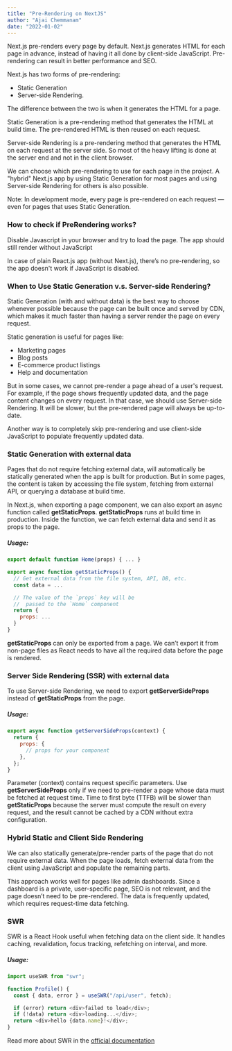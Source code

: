 ```yaml
---
title: "Pre-Rendering on NextJS"
author: "Ajai Chemmanam"
date: "2022-01-02"
---
```


Next.js pre-renders every page by default.
Next.js generates HTML for each page in advance, instead of having it all done by client-side JavaScript.
Pre-rendering can result in better performance and SEO.

Next.js has two forms of pre-rendering:

- Static Generation
- Server-side Rendering.

The difference between the two is when it generates the HTML for a page.

Static Generation is a pre-rendering method that generates the HTML at build time.
The pre-rendered HTML is then reused on each request.

Server-side Rendering is a pre-rendering method that generates the HTML on each request at the server side.
So most of the heavy lifting is done at the server end and not in the client browser.

We can choose which pre-rendering to use for each page in the project.
A "hybrid" Next.js app by using Static Generation for most pages and using Server-side Rendering for others is also possible.

Note: In development mode, every page is pre-rendered on each request — even for pages that uses Static Generation.

### How to check if PreRendering works?

Disable Javascript in your browser and try to load the page.
The app should still render without JavaScript

In case of plain React.js app (without Next.js), there’s no pre-rendering, so the app doesn't work if JavaScript is disabled.

### When to Use Static Generation v.s. Server-side Rendering?

Static Generation (with and without data) is the best way to choose whenever possible because the page can be built once and served by CDN, which makes it much faster than having a server render the page on every request.

Static generation is useful for pages like:

- Marketing pages
- Blog posts
- E-commerce product listings
- Help and documentation

But in some cases, we cannot pre-render a page ahead of a user's request.
For example, if the page shows frequently updated data, and the page content changes on every request.
In that case, we should use Server-side Rendering.
It will be slower, but the pre-rendered page will always be up-to-date.

Another way is to completely skip pre-rendering and use client-side JavaScript to populate frequently updated data.

### Static Generation with external data

Pages that do not require fetching external data, will automatically be statically generated when the app is built for production.
But in some pages, the content is taken by accessing the file system, fetching from external API, or querying a database at build time.

In Next.js, when exporting a page component, we can also export an async function called **getStaticProps**.
**getStaticProps** runs at build time in production.
Inside the function, we can fetch external data and send it as props to the page.

##### Usage:

```js
export default function Home(props) { ... }

export async function getStaticProps() {
  // Get external data from the file system, API, DB, etc.
  const data = ...

  // The value of the `props` key will be
  //  passed to the `Home` component
  return {
    props: ...
  }
}

```

**getStaticProps** can only be exported from a page.
We can’t export it from non-page files as React needs to have all the required data before the page is rendered.

### Server Side Rendering (SSR) with external data

To use Server-side Rendering, we need to export **getServerSideProps** instead of **getStaticProps** from the page.

##### Usage:

```js
export async function getServerSideProps(context) {
  return {
    props: {
      // props for your component
    },
  };
}
```

Parameter (context) contains request specific parameters.
Use **getServerSideProps** only if we need to pre-render a page whose data must be fetched at request time.
Time to first byte (TTFB) will be slower than **getStaticProps** because the server must compute the result on every request, and the result cannot be cached by a CDN without extra configuration.

### Hybrid Static and Client Side Rendering

We can also statically generate/pre-render parts of the page that do not require external data.
When the page loads, fetch external data from the client using JavaScript and populate the remaining parts.

This approach works well for pages like admin dashboards.
Since a dashboard is a private, user-specific page, SEO is not relevant, and the page doesn’t need to be pre-rendered.
The data is frequently updated, which requires request-time data fetching.

### SWR

SWR is a React Hook useful when fetching data on the client side.
It handles caching, revalidation, focus tracking, refetching on interval, and more.

##### Usage:

```js
import useSWR from "swr";

function Profile() {
  const { data, error } = useSWR("/api/user", fetch);

  if (error) return <div>failed to load</div>;
  if (!data) return <div>loading...</div>;
  return <div>hello {data.name}!</div>;
}
```

Read more about SWR in the [official documentation](https://swr.vercel.app/)
